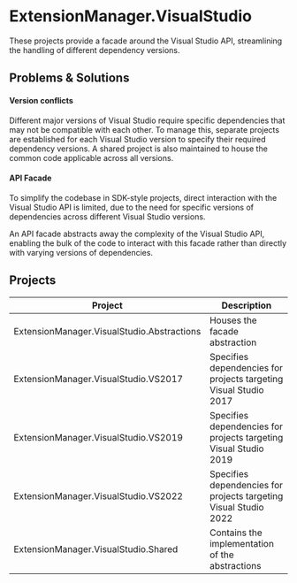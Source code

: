 # ExtensionManager.VisualStudio

These projects provide a facade around the Visual Studio API, streamlining the handling of different dependency versions.

## Problems & Solutions

#### Version conflicts

Different major versions of Visual Studio require specific dependencies that may not be compatible with each other.
To manage this, separate projects are established for each Visual Studio version to specify their required dependency versions.
A shared project is also maintained to house the common code applicable across all versions.

#### API Facade

To simplify the codebase in SDK-style projects, direct interaction with the Visual Studio API is limited, due to the need for specific versions of dependencies across different Visual Studio versions.

An API facade abstracts away the complexity of the Visual Studio API, enabling the bulk of the code to interact with this facade rather than directly with varying versions of dependencies.

## Projects

| Project | Description |
|---|---|
| ExtensionManager.VisualStudio.Abstractions | Houses the facade abstraction |
| ExtensionManager.VisualStudio.VS2017 | Specifies dependencies for projects targeting Visual Studio 2017 |
| ExtensionManager.VisualStudio.VS2019 | Specifies dependencies for projects targeting Visual Studio 2019 |
| ExtensionManager.VisualStudio.VS2022 | Specifies dependencies for projects targeting Visual Studio 2022 |
| ExtensionManager.VisualStudio.Shared | Contains the implementation of the abstractions |
